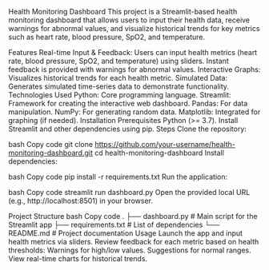 Health Monitoring Dashboard
This project is a Streamlit-based health monitoring dashboard that allows users to input their health data, receive warnings for abnormal values, and visualize historical trends for key metrics such as heart rate, blood pressure, SpO2, and temperature.

Features
Real-time Input & Feedback:
Users can input health metrics (heart rate, blood pressure, SpO2, and temperature) using sliders.
Instant feedback is provided with warnings for abnormal values.
Interactive Graphs:
Visualizes historical trends for each health metric.
Simulated Data:
Generates simulated time-series data to demonstrate functionality.
Technologies Used
Python: Core programming language.
Streamlit: Framework for creating the interactive web dashboard.
Pandas: For data manipulation.
NumPy: For generating random data.
Matplotlib: Integrated for graphing (if needed).
Installation
Prerequisites
Python (>= 3.7).
Install Streamlit and other dependencies using pip.
Steps
Clone the repository:

bash
Copy code
git clone https://github.com/your-username/health-monitoring-dashboard.git
cd health-monitoring-dashboard
Install dependencies:

bash
Copy code
pip install -r requirements.txt
Run the application:

bash
Copy code
streamlit run dashboard.py
Open the provided local URL (e.g., http://localhost:8501) in your browser.

Project Structure
bash
Copy code
.
├── dashboard.py          # Main script for the Streamlit app
├── requirements.txt      # List of dependencies
└── README.md             # Project documentation
Usage
Launch the app and input health metrics via sliders.
Review feedback for each metric based on health thresholds:
Warnings for high/low values.
Suggestions for normal ranges.
View real-time charts for historical trends.
